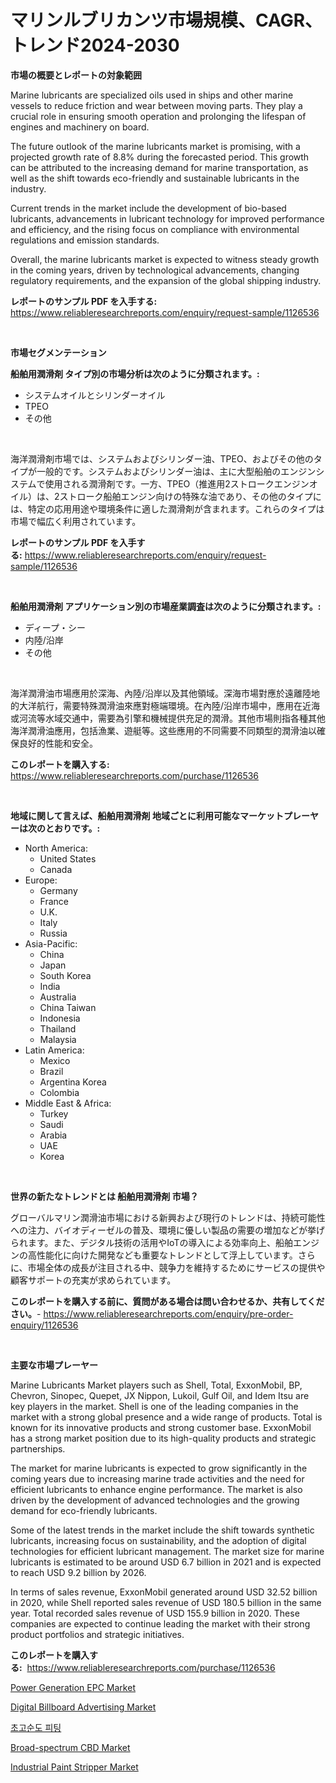 <p><h1>マリンルブリカンツ市場規模、CAGR、トレンド2024-2030</h1></p><p><strong>市場の概要とレポートの対象範囲</strong></p>
<p><p>Marine lubricants are specialized oils used in ships and other marine vessels to reduce friction and wear between moving parts. They play a crucial role in ensuring smooth operation and prolonging the lifespan of engines and machinery on board.</p><p>The future outlook of the marine lubricants market is promising, with a projected growth rate of 8.8% during the forecasted period. This growth can be attributed to the increasing demand for marine transportation, as well as the shift towards eco-friendly and sustainable lubricants in the industry.</p><p>Current trends in the market include the development of bio-based lubricants, advancements in lubricant technology for improved performance and efficiency, and the rising focus on compliance with environmental regulations and emission standards.</p><p>Overall, the marine lubricants market is expected to witness steady growth in the coming years, driven by technological advancements, changing regulatory requirements, and the expansion of the global shipping industry.</p></p>
<p><strong>レポートのサンプル PDF を入手する:</strong> <a href="https://www.reliableresearchreports.com/enquiry/request-sample/1126536">https://www.reliableresearchreports.com/enquiry/request-sample/1126536</a></p>
<p>&nbsp;</p>
<p><strong>市場セグメンテーション</strong></p>
<p><strong>船舶用潤滑剤 タイプ別の市場分析は次のように分類されます。:</strong></p>
<p><ul><li>システムオイルとシリンダーオイル</li><li>TPEO</li><li>その他</li></ul></p>
<p>&nbsp;</p>
<p><p>海洋潤滑剤市場では、システムおよびシリンダー油、TPEO、およびその他のタイプが一般的です。システムおよびシリンダー油は、主に大型船舶のエンジンシステムで使用される潤滑剤です。一方、TPEO（推進用2ストロークエンジンオイル）は、2ストローク船舶エンジン向けの特殊な油であり、その他のタイプには、特定の応用用途や環境条件に適した潤滑剤が含まれます。これらのタイプは市場で幅広く利用されています。</p></p>
<p><strong>レポートのサンプル PDF を入手する:</strong>&nbsp;<a href="https://www.reliableresearchreports.com/enquiry/request-sample/1126536">https://www.reliableresearchreports.com/enquiry/request-sample/1126536</a></p>
<p>&nbsp;</p>
<p><strong> 船舶用潤滑剤 アプリケーション別の市場産業調査は次のように分類されます。:</strong></p>
<p><ul><li>ディープ・シー</li><li>内陸/沿岸</li><li>その他</li></ul></p>
<p>&nbsp;</p>
<p><p>海洋潤滑油市場應用於深海、內陸/沿岸以及其他領域。深海市場對應於遠離陸地的大洋航行，需要特殊潤滑油來應對極端環境。在內陸/沿岸市場中，應用在近海或河流等水域交通中，需要為引擎和機械提供充足的潤滑。其他市場則指各種其他海洋潤滑油應用，包括漁業、遊艇等。这些應用的不同需要不同類型的潤滑油以確保良好的性能和安全。</p></p>
<p><strong>このレポートを購入する:</strong>&nbsp; <a href="https://www.reliableresearchreports.com/purchase/1126536">https://www.reliableresearchreports.com/purchase/1126536</a></p>
<p>&nbsp;</p>
<p><strong>地域に関して言えば、船舶用潤滑剤 地域ごとに利用可能なマーケットプレーヤーは次のとおりです。:</strong></p>
<p><ul>
    <li>
        North America:
        <ul>
            <li>United States</li>
            <li>Canada</li>
        </ul>
    </li>
    <li>
        Europe:
        <ul>
            <li>Germany</li>
            <li>France</li>
            <li>U.K.</li>
            <li>Italy</li>
            <li>Russia</li>
        </ul>
    </li>
    <li>
        Asia-Pacific:
        <ul>
            <li>China</li>
            <li>Japan</li>
            <li>South Korea</li>
            <li>India</li>
            <li>Australia</li>
            <li>China Taiwan</li>
            <li>Indonesia</li>
            <li>Thailand</li>
            <li>Malaysia</li>
        </ul>
    </li>
    <li>
        Latin America:
        <ul>
            <li>Mexico</li>
            <li>Brazil</li>
            <li>Argentina Korea</li>
            <li>Colombia</li>
        </ul>
    </li>
    <li>
        Middle East & Africa:
        <ul>
            <li>Turkey</li>
            <li>Saudi</li>
            <li>Arabia</li>
            <li>UAE</li>
            <li>Korea</li>
        </ul>
    </li>
    </ul></p>
<p>&nbsp;</p>
<p><strong>世界の新たなトレンドとは 船舶用潤滑剤 市場？</strong></p>
<p><p>グローバルマリン潤滑油市場における新興および現行のトレンドは、持続可能性への注力、バイオディーゼルの普及、環境に優しい製品の需要の増加などが挙げられます。また、デジタル技術の活用やIoTの導入による効率向上、船舶エンジンの高性能化に向けた開発なども重要なトレンドとして浮上しています。さらに、市場全体の成長が注目される中、競争力を維持するためにサービスの提供や顧客サポートの充実が求められています。</p></p>
<p><strong>このレポートを購入する前に、質問がある場合は問い合わせるか、共有してください。</strong>- <a href="https://www.reliableresearchreports.com/enquiry/pre-order-enquiry/1126536">https://www.reliableresearchreports.com/enquiry/pre-order-enquiry/1126536</a></p>
<p>&nbsp;</p>
<p><strong>主要な市場プレーヤー</strong></p>
<p><p>Marine Lubricants Market players such as Shell, Total, ExxonMobil, BP, Chevron, Sinopec, Quepet, JX Nippon, Lukoil, Gulf Oil, and Idem Itsu are key players in the market. Shell is one of the leading companies in the market with a strong global presence and a wide range of products. Total is known for its innovative products and strong customer base. ExxonMobil has a strong market position due to its high-quality products and strategic partnerships. </p><p>The market for marine lubricants is expected to grow significantly in the coming years due to increasing marine trade activities and the need for efficient lubricants to enhance engine performance. The market is also driven by the development of advanced technologies and the growing demand for eco-friendly lubricants. </p><p>Some of the latest trends in the market include the shift towards synthetic lubricants, increasing focus on sustainability, and the adoption of digital technologies for efficient lubricant management. The market size for marine lubricants is estimated to be around USD 6.7 billion in 2021 and is expected to reach USD 9.2 billion by 2026. </p><p>In terms of sales revenue, ExxonMobil generated around USD 32.52 billion in 2020, while Shell reported sales revenue of USD 180.5 billion in the same year. Total recorded sales revenue of USD 155.9 billion in 2020. These companies are expected to continue leading the market with their strong product portfolios and strategic initiatives.</p></p>
<p><strong>このレポートを購入する:</strong>&nbsp;&nbsp;<a href="https://www.reliableresearchreports.com/purchase/1126536">https://www.reliableresearchreports.com/purchase/1126536</a></p>
<p><p><a href="https://view.publitas.com/reportprime-1/power-generation-epc-market-size-reflecting-a-forecast-till-2031-market-by-type-by-application-and-by-geography/">Power Generation EPC Market</a></p><p><a href="https://github.com/gulaimolin/Market-Research-Report-List-3/blob/main/digital-billboard-advertising-market.md">Digital Billboard Advertising Market</a></p><p><a href="https://github.com/lzrvbyqzftro57/Market-Research-Report-List-1/blob/main/7507536189630.md">초고순도 피팅</a></p><p><a href="https://issuu.com/reportprime-2/docs/broad-spectrum-cbd-market-size-2030.pptx">Broad-spectrum CBD Market</a></p><p><a href="https://github.com/RoccoManning/Market-Research-Report-List-3/blob/main/industrial-paint-stripper-market.md">Industrial Paint Stripper Market</a></p></p>